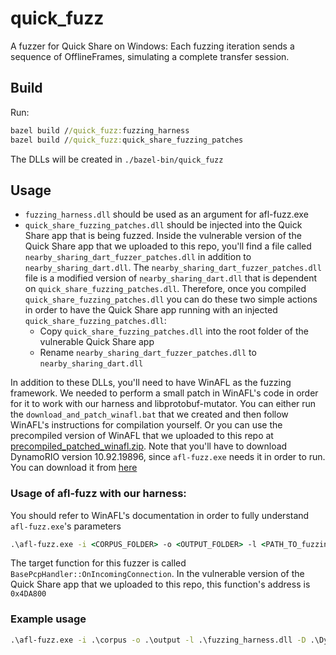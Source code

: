 # quick_fuzz

A fuzzer for Quick Share on Windows: Each fuzzing iteration sends a sequence of OfflineFrames, simulating a complete transfer session.

## Build
Run:
```cmd
bazel build //quick_fuzz:fuzzing_harness
bazel build //quick_fuzz:quick_share_fuzzing_patches
```
The DLLs will be created in `./bazel-bin/quick_fuzz`

## Usage
* `fuzzing_harness.dll` should be used as an argument for afl-fuzz.exe
* `quick_share_fuzzing_patches.dll` should be injected into the Quick Share app that is being fuzzed. Inside the vulnerable version of the Quick Share app that we uploaded to this repo, you'll find a file called `nearby_sharing_dart_fuzzer_patches.dll` in addition to `nearby_sharing_dart.dll`. The `nearby_sharing_dart_fuzzer_patches.dll` file is a modified version of `nearby_sharing_dart.dll` that is dependent on `quick_share_fuzzing_patches.dll`. Therefore, once you compiled `quick_share_fuzzing_patches.dll` you can do these two simple actions in order to have the Quick Share app running with an injected `quick_share_fuzzing_patches.dll`:
  * Copy `quick_share_fuzzing_patches.dll` into the root folder of the vulnerable Quick Share app
  * Rename `nearby_sharing_dart_fuzzer_patches.dll` to `nearby_sharing_dart.dll` 

In addition to these DLLs, you'll need to have WinAFL as the fuzzing framework. We needed to perform a small patch in WinAFL's code in order for it to work with our harness and libprotobuf-mutator. You can either run the `download_and_patch_winafl.bat` that we created and then follow WinAFL's instructions for compilation yourself. Or you can use the precompiled version of WinAFL that we uploaded to this repo at [precompiled_patched_winafl.zip](/quick_fuzz/precompiled_patched_winafl.zip). Note that you'll have to download DynamoRIO version 10.92.19896, since `afl-fuzz.exe` needs it in order to run. You can download it from [here](https://github.com/DynamoRIO/dynamorio/releases/download/cronbuild-10.92.19896/DynamoRIO-Windows-10.92.19896.zip)

### Usage of afl-fuzz with our harness:
You should refer to WinAFL's documentation in order to fully understand `afl-fuzz.exe`'s parameters

```cmd
.\afl-fuzz.exe -i <CORPUS_FOLDER> -o <OUTPUT_FOLDER> -l <PATH_TO_fuzzing_harness.dll> -D <PATH_TO_DYNAMORIO_BIN64> -t 100000 -- -persistence_mode in_app -coverage_module nearby_sharing_dart.dll -target_module nearby_sharing_dart.dll -target_offset <target_function_offset> -- <PATH_TO_NEARBYSHARE.EXE>
```

The target function for this fuzzer is called `BasePcpHandler::OnIncomingConnection`. In the vulnerable version of the Quick Share app that we uploaded to this repo, this function's address is `0x4DA800`

### Example usage
```cmd
.\afl-fuzz.exe -i .\corpus -o .\output -l .\fuzzing_harness.dll -D .\DynamoRIO-Windows-10.92.19896\bin64 -t 100000 -- -persistence_mode in_app -coverage_module nearby_sharing_dart.dll -target_module nearby_sharing_dart.dll -target_offset 0x4DA800 -- .\VulnerableQuickShare\nearby_share.exe
```